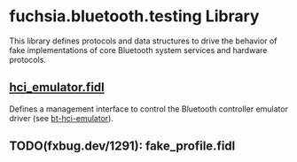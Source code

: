 # fuchsia.bluetooth.testing Library

This library defines protocols and data structures to drive the behavior of fake
implementations of core Bluetooth system services and hardware protocols.

## [hci_emulator.fidl](./hci_emulator.fidl)

Defines a management interface to control the Bluetooth controller emulator
driver (see [bt-hci-emulator](//src/connectivity/bluetooth/hci/emulator)).

## TODO(fxbug.dev/1291): fake_profile.fidl
